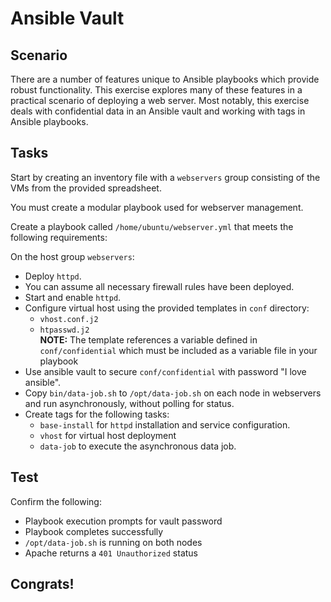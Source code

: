 # Ansible Vault

## Scenario

There are a number of features unique to Ansible playbooks which provide robust functionality. This exercise explores many of these features in a practical scenario of deploying a web server. Most notably, this exercise deals with confidential data in an Ansible vault and working with tags in Ansible playbooks.

## Tasks
Start by creating an inventory file with a `webservers` group consisting of the VMs from the provided spreadsheet.

You must create a modular playbook used for webserver management. 

Create a playbook called `/home/ubuntu/webserver.yml` that meets the following requirements:

On the host group `webservers`:

* Deploy `httpd`.
* You can assume all necessary firewall rules have been deployed.
* Start and enable `httpd`.
* Configure virtual host using the provided templates in `conf` directory:
  * `vhost.conf.j2`
  * `htpasswd.j2`   
  **NOTE:** The template references a variable defined in `conf/confidential` which must be included as a variable file in your playbook   
* Use ansible vault to secure `conf/confidential` with password "I love ansible".
* Copy `bin/data-job.sh` to `/opt/data-job.sh` on each node in webservers and run asynchronously, without polling for status.
* Create tags for the following tasks: 
   - `base-install` for `httpd` installation and service configuration.
   - `vhost` for virtual host deployment
   - `data-job` to execute the asynchronous data job.

## Test
Confirm the following: 
* Playbook execution prompts for vault password
* Playbook completes successfully
* `/opt/data-job.sh` is running on both nodes
* Apache returns a `401 Unauthorized` status

## Congrats!


